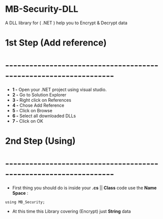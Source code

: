# MB-Security-DLL
A DLL library for ( .NET ) help you to Encrypt &amp; Decrypt data
# 1st Step (Add reference)
# -----------------------------------------------------------------
- **1 -** Open your .NET project using visual studio.
- **2 -** Go to Solution Explorer
- **3 -** Right click on References
- **4 -** Chose Add Reference
- **5 -** Click on Browse
- **6 -** Select all downloaded DLLs
- **7 -** Click on OK

# 2nd Step (Using)
# -----------------------------------------------------------------
- First thing you should do is inside your **.cs** || **Class** code use the **Name Space** :  

```
using MB_Security;
```

- At this time this Library covering (Encrypt) just **String** data


